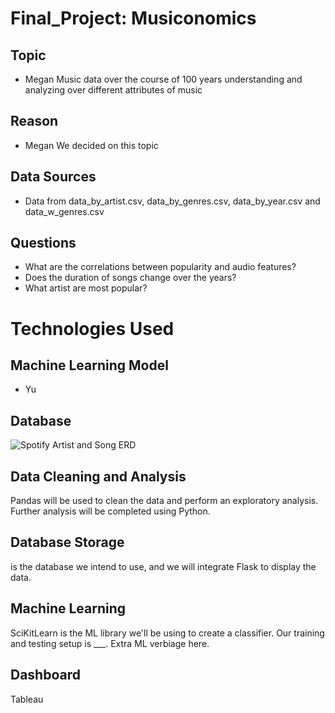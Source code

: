 # Final_Project: Musiconomics

## Topic 
- Megan
Music data over the course of 100 years 
understanding and analyzing over different attributes of music

## Reason
- Megan
We decided on this topic 


## Data Sources
- Data from data_by_artist.csv, data_by_genres.csv, data_by_year.csv and data_w_genres.csv 


## Questions
- What are the correlations between popularity and audio features?
- Does the duration of songs change over the years?
- What artist are most popular?

# Technologies Used


## Machine Learning Model 
- Yu


## Database
![Spotify Artist and Song ERD](https://github.com/zanelouis/Final_Project/blob/Keshs_branch/QuickDBD-export.png)

## Data Cleaning and Analysis
Pandas will be used to clean the data and perform an exploratory analysis. Further analysis will be completed using Python.

## Database Storage
 is the database we intend to use, and we will integrate Flask to display the data.


## Machine Learning
SciKitLearn is the ML library we'll be using to create a classifier. Our training and testing setup is ___. Extra ML verbiage here.


## Dashboard
Tableau 
